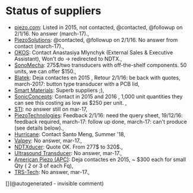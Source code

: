 # Status of suppliers


* [piezo.com](http://www.piezo.com/): Listed in 2015, not contacted, @contacted, @followup on 2/1/16. No answer (march-17)., 
* [PiezoSolutions](http://www.piezosolutions.net/): @contacted, @followup on 2/1/16. No answer from contact (march-17)., 
* [OKOS](www.okos.com/transducers): Contact Anastasiya Mlynchyk  (External Sales & Executive Assistant), Won't do -> redirected to NDTX., 
* [SonoMecha](http://www.sonomecha.com/): 275$/two transducers with off-the-shelf components. 50 units, we can offer $150., 
* [Blatek](http://blatek.com): Deja contactes en 2015 , Retour 2/1/16: be back with quotes, march-2017: button type transducer with a PCB lid, 
* [Smart Materials](http://smart-material.com): Superb suppliers ;), 
* [SonicConcepts](http://www.sonicconcepts.com/): Contact in 2015 and 2016  , 1,000 unit quantities they can see this costing as low as $250 per unit.  , 
* [STI](http://sti-ultrasound.com): no answer still on mar-17, 
* [PiezoTechnologies](http://www.piezotechnologies.com/documents/120710-material-data-sheet.aspx): Feedback 2/1/16: need the query sheet, 19/12/16: feedback required, march-17: follow up done, march-17: can't produce (see details below)., 
* [Hurricane](www.chinaultrasound.com): Contact Santo Meng, Summer '18, 
* [Valpey](www.ctsvalpey.com/): No answer, mar-17., 
* [NDTXducer](http://www.ndtxducer.com/): Quote OK. From 277$ to 320$., 
* [Ultrasound Transducer](http://www.ultrasoundtransducers.com/): No answer, mar-17., 
* [American Piezo (APC)](http://americanpiezo.com): Deja contactes en 2015, ~ $300 each for small Qty ( 2 or 3 of each Fq), 
* [TRS-Tech](http://www.trstechnologies.com/): No answer, mar-17., 



[](@autogenerated - invisible comment)
